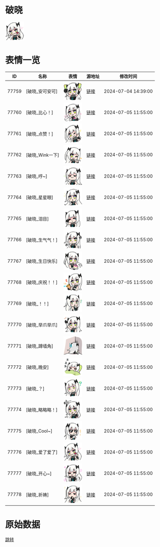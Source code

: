 # 破晓

<img src="./cover.png" height="60" alt="cover" />

# 表情一览

|ID|名称|表情|源地址|修改时间|
|----|----|----|----|----|
|77759|[破晓_安可安可]|<img src="./pic/077759_%5B破晓_安可安可%5D.png" height="60" alt="安可安可"/>|[链接](https://i0.hdslb.com/bfs/garb/121641a667baf008e814c2baf68f7cf14f6dc45b.png)|2024-07-04 14:39:00|
|77760|[破晓_比心！]|<img src="./pic/077760_%5B破晓_比心！%5D.png" height="60" alt="比心！"/>|[链接](https://i0.hdslb.com/bfs/garb/58f3c712f036474432da12997530f79b8adfa852.png)|2024-07-05 11:55:00|
|77761|[破晓_点赞！]|<img src="./pic/077761_%5B破晓_点赞！%5D.png" height="60" alt="点赞！"/>|[链接](https://i0.hdslb.com/bfs/garb/59aa788ae36b80061370453eeec45170258c7fa2.png)|2024-07-05 11:55:00|
|77762|[破晓_Wink一下]|<img src="./pic/077762_%5B破晓_Wink一下%5D.png" height="60" alt="Wink一下"/>|[链接](https://i0.hdslb.com/bfs/garb/593a1a5a5e8c798cb82bef72e6bfe7a1f0a4b774.png)|2024-07-05 11:55:00|
|77763|[破晓_哼~]|<img src="./pic/077763_%5B破晓_哼~%5D.png" height="60" alt="哼~"/>|[链接](https://i0.hdslb.com/bfs/garb/38dd1c8f982785cbaf5c10ffb1278294029d2256.png)|2024-07-05 11:55:00|
|77764|[破晓_星星眼]|<img src="./pic/077764_%5B破晓_星星眼%5D.png" height="60" alt="星星眼"/>|[链接](https://i0.hdslb.com/bfs/garb/4189adc36174331620abbd2ae3252d52ad07a5fc.png)|2024-07-05 11:55:00|
|77765|[破晓_泪目]|<img src="./pic/077765_%5B破晓_泪目%5D.png" height="60" alt="泪目"/>|[链接](https://i0.hdslb.com/bfs/garb/0bec92d07274c65843d04d2298c6e5d105da6b77.png)|2024-07-05 11:55:00|
|77766|[破晓_生气气！]|<img src="./pic/077766_%5B破晓_生气气！%5D.png" height="60" alt="生气气！"/>|[链接](https://i0.hdslb.com/bfs/garb/a67ffccee739a0cdb64923d1bd6c8d27d9f64ea2.png)|2024-07-05 11:55:00|
|77767|[破晓_生日快乐]|<img src="./pic/077767_%5B破晓_生日快乐%5D.png" height="60" alt="生日快乐"/>|[链接](https://i0.hdslb.com/bfs/garb/68a91b76ff80f566dee71bd2e67120cd2c949838.png)|2024-07-05 11:55:00|
|77768|[破晓_庆祝！！]|<img src="./pic/077768_%5B破晓_庆祝！！%5D.png" height="60" alt="庆祝！！"/>|[链接](https://i0.hdslb.com/bfs/garb/881509a773a26a2005858d3c9c013dfb25254c4c.png)|2024-07-05 11:55:00|
|77769|[破晓_！！]|<img src="./pic/077769_%5B破晓_！！%5D.png" height="60" alt="！！"/>|[链接](https://i0.hdslb.com/bfs/garb/78d43d5fe3f918afafed5a422caa8a67956646d3.png)|2024-07-05 11:55:00|
|77770|[破晓_举爪举爪]|<img src="./pic/077770_%5B破晓_举爪举爪%5D.png" height="60" alt="举爪举爪"/>|[链接](https://i0.hdslb.com/bfs/garb/0fb8f4819130211a1d9d1de76d37eaaaf94684fd.png)|2024-07-05 11:55:00|
|77771|[破晓_蹲墙角]|<img src="./pic/077771_%5B破晓_蹲墙角%5D.png" height="60" alt="蹲墙角"/>|[链接](https://i0.hdslb.com/bfs/garb/458c3ed0e145dcb96720f412244b8d937f01f4f7.png)|2024-07-05 11:55:00|
|77772|[破晓_晚安]|<img src="./pic/077772_%5B破晓_晚安%5D.png" height="60" alt="晚安"/>|[链接](https://i0.hdslb.com/bfs/garb/8d3872d67793d0f0d7f3f606b997d204a7bc3592.png)|2024-07-05 11:55:00|
|77773|[破晓_？]|<img src="./pic/077773_%5B破晓_？%5D.png" height="60" alt="？"/>|[链接](https://i0.hdslb.com/bfs/garb/8034d80fad18286d23ff2adadf2cd20283cf0923.png)|2024-07-05 11:55:00|
|77774|[破晓_略略略！]|<img src="./pic/077774_%5B破晓_略略略！%5D.png" height="60" alt="略略略！"/>|[链接](https://i0.hdslb.com/bfs/garb/d53b4fbf84e3829c24c1b948e6d297b5a028a103.png)|2024-07-05 11:55:00|
|77775|[破晓_Cool~]|<img src="./pic/077775_%5B破晓_Cool~%5D.png" height="60" alt="Cool~"/>|[链接](https://i0.hdslb.com/bfs/garb/9355c5031240a157eb7a0830b964463b8b912158.png)|2024-07-05 11:55:00|
|77776|[破晓_爱了爱了]|<img src="./pic/077776_%5B破晓_爱了爱了%5D.png" height="60" alt="爱了爱了"/>|[链接](https://i0.hdslb.com/bfs/garb/182ea9de921eb02bebf4a51e60de903425270f28.png)|2024-07-05 11:55:00|
|77777|[破晓_开心~]|<img src="./pic/077777_%5B破晓_开心~%5D.png" height="60" alt="开心~"/>|[链接](https://i0.hdslb.com/bfs/garb/318fee3e398b02bdefe7f30eaf6b0e4e1bd40f28.png)|2024-07-05 11:55:00|
|77778|[破晓_祈祷]|<img src="./pic/077778_%5B破晓_祈祷%5D.png" height="60" alt="祈祷"/>|[链接](https://i0.hdslb.com/bfs/garb/be996009b59b3975519aed124cd3573857dedba9.png)|2024-07-05 11:55:00|

# 原始数据

[跳转](./raw.json)

